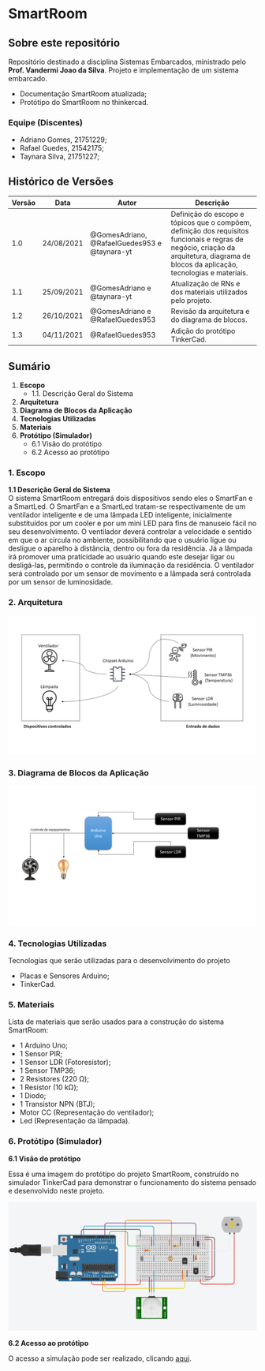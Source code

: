 # SmartRoom
## Sobre este repositório

Repositório destinado a disciplina Sistemas Embarcados, ministrado pelo **Prof. Vandermi Joao da Silva**.
Projeto e implementação de um sistema embarcado.
- Documentação SmartRoom atualizada;
- Protótipo do SmartRoom no thinkercad.

### Equipe (Discentes)

- Adriano Gomes, 21751229;
- Rafael Guedes, 21542175;
- Taynara Silva, 21751227;

## Histórico de Versões
| Versão  |  Data  | Autor  |  Descrição  |
| ------------------- | ------------------- | ------------------- | ------------------- |
|  1.0 |  24/08/2021 | @GomesAdriano, @RafaelGuedes953 e @taynara-yt |  Definição do escopo e tópicos que o compõem, definição dos requisitos funcionais e regras de negócio, criação da arquitetura, diagrama de blocos da aplicação, tecnologias e materiais. |
|  1.1 |  25/09/2021 | @GomesAdriano e @taynara-yt |  Atualização de RNs e dos materiais utilizados pelo projeto.|
| 1.2  |  26/10/2021 |@GomesAdriano e @RafaelGuedes953 | Revisão da arquitetura e do diagrama de blocos. |
|  1.3 |   04/11/2021 | @RafaelGuedes953 | Adição do protótipo TinkerCad. |


## Sumário
1. **Escopo**
    - 1.1. Descrição Geral do Sistema
2. **Arquitetura**
3. **Diagrama de Blocos da Aplicação**
4. **Tecnologias Utilizadas**
5. **Materiais**
6. **Protótipo (Simulador)**
    - 6.1 Visão do protótipo
    - 6.2 Acesso ao protótipo

### 1.  Escopo

**1.1  Descrição Geral do Sistema**  
O sistema SmartRoom entregará dois dispositivos sendo eles o SmartFan e a SmartLed. O SmartFan e a SmartLed tratam-se respectivamente de um ventilador inteligente e de uma lâmpada LED inteligente, inicialmente substituídos por um cooler e por um mini LED para fins de manuseio fácil no seu desenvolvimento. O ventilador deverá controlar a velocidade e sentido em que o ar circula no ambiente, possibilitando que o usuário ligue ou desligue o aparelho à distância, dentro ou fora da residência. Já a lâmpada irá promover uma praticidade ao usuário quando este desejar ligar ou desligá-las, permitindo o controle da iluminação da residência. O ventilador será controlado por um sensor de movimento e a lâmpada será controlada por um sensor de luminosidade.

### 2. **Arquitetura**
![Arquitetura](/Imagens/arquitetura.png)

### 3. **Diagrama de Blocos da Aplicação**
![Diagrama](/Imagens/diagrama-de-blocos.png)

### 4. **Tecnologias Utilizadas**
Tecnologias que serão utilizadas para o desenvolvimento do projeto
- Placas e Sensores Arduino;
- TinkerCad.

### 5. **Materiais**
Lista de materiais que serão usados para a construção do sistema SmartRoom:
- 1 Arduino Uno;
- 1 Sensor PIR;
- 1 Sensor LDR (Fotoresistor);
- 1 Sensor TMP36;
- 2 Resistores (220 Ω);
- 1 Resistor (10 kΩ);
- 1 Diodo;
- 1 Transistor NPN (BTJ);
- Motor CC (Representação do ventilador);
- Led (Representação da lâmpada).

### 6. **Protótipo (Simulador)**

**6.1 Visão do protótipo**

Essa é uma imagem do protótipo do projeto SmartRoom, construído no simulador TinkerCad para demonstrar o funcionamento do sistema pensado e desenvolvido neste projeto.

![Prototipo](/Imagens/prototipo.png)

**6.2 Acesso ao protótipo**

O acesso a simulação pode ser realizado, clicando [aqui](https://www.tinkercad.com/things/btz7mZQobbM).


